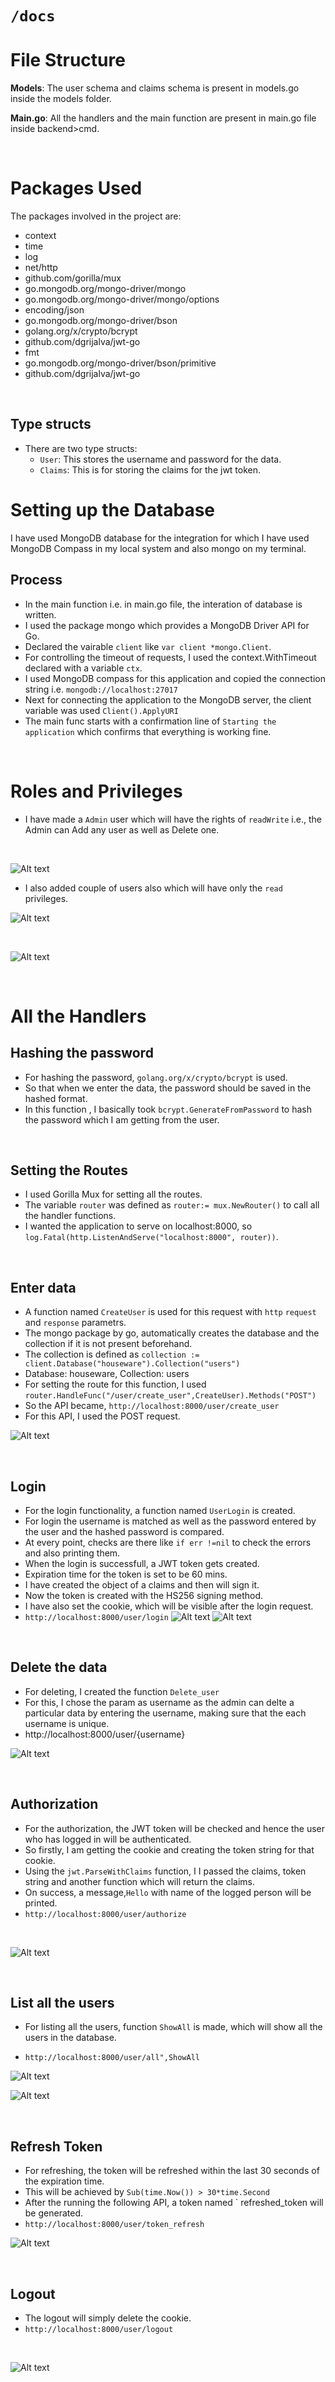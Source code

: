 # `/docs`


 # File Structure 

**Models**: The user schema and claims schema is present in models.go inside the models folder.

**Main.go**: All the handlers and the main function are present in main.go file inside backend>cmd.

<br>

# Packages Used

The packages involved in the project are:

- context
- time
- log
- net/http
- github.com/gorilla/mux
- go.mongodb.org/mongo-driver/mongo
- go.mongodb.org/mongo-driver/mongo/options
- encoding/json
- go.mongodb.org/mongo-driver/bson
- golang.org/x/crypto/bcrypt
- github.com/dgrijalva/jwt-go
- fmt 
- go.mongodb.org/mongo-driver/bson/primitive
- github.com/dgrijalva/jwt-go

<br>

## Type structs
- There are two type structs:
  - `User`: This stores the username and password for the data.
  - `Claims`: This is for storing the claims for the jwt token.
  
# Setting up the Database

I have used MongoDB database for the integration for which I have used MongoDB Compass in my local system and also mongo on my terminal.

## Process
- In the main function i.e. in main.go file, the interation of database is written.
- I used the package mongo which provides a MongoDB Driver API for Go.
- Declared the vairable `client` like `var client *mongo.Client`.
- For controlling the timeout of requests, I used the context.WithTimeout declared with a variable `ctx`.
- I used MongoDB compass for this application and copied the connection string i.e. `mongodb://localhost:27017`
- Next for connecting the application to the MongoDB server, the client variable was used `Client().ApplyURI`
- The main func starts with a confirmation line of `Starting the application` which confirms that everything is working fine.

<br>

# Roles and Privileges
- I have made a `Admin` user which will have the rights of `readWrite` i.e., the Admin can  Add any user as well as Delete one.

<br>

![Alt text](images/Screenshot_20230323_113233.png)

- I also added couple of users also which will have only the `read` privileges.

![Alt text](/images/Screenshot_20230323_113233.png)

<br>

![Alt text](/images/Screenshot_20230323_113233.png) 

<br>

# All the Handlers

## Hashing the password

- For hashing the password, `golang.org/x/crypto/bcrypt` is used.
- So that when we enter the data, the password should be saved in the hashed format.
- In this function , I basically took `bcrypt.GenerateFromPassword` to hash the password which I am getting from the user.

<br>

## Setting the Routes
- I used Gorilla Mux for setting all the routes.
- The variable `router` was defined as `router:= mux.NewRouter()` to call all the handler functions.
- I wanted the application to serve on localhost:8000, so `log.Fatal(http.ListenAndServe("localhost:8000", router))`.

<br>

## Enter data

- A function named `CreateUser` is used for this request with `http` `request` and `response` parametrs. 
- The mongo package by go, automatically creates the database and the collection if it is not present beforehand.
- The collection is defined as `collection := client.Database("houseware").Collection("users")`
- Database: houseware, Collection: users
- For setting the route for this function, I used `router.HandleFunc("/user/create_user",CreateUser).Methods("POST")`
- So the API became, `http://localhost:8000/user/create_user`
- For this API, I used the POST request.

![Alt text](/images/Screenshot%20(15).png)

<br>

## Login

- For the login functionality, a function named `UserLogin` is created.
- For login the username is matched as well as the password entered by the user and the hashed password is compared.
- At every point, checks are there like `if err !=nil` to check the errors and also printing them.
- When the login is successfull, a JWT token gets created.
- Expiration time for the token is set to be 60 mins.
- I have created the object of a claims and then will sign it.
- Now the token is created with the HS256 signing method.
- I have also set the cookie, which will be visible after the login request.
- `http://localhost:8000/user/login`
![Alt text](/images/Screenshot%20(16).png)
![Alt text](/images/Screenshot%20(17).png)

<br>

## Delete the data

- For deleting, I created the function `Delete_user`
- For this, I chose the param as username as the admin can delte a particular data by entering the username, making sure that the each username is unique.
- http://localhost:8000/user/{username}

![Alt text](/images/Screenshot%20(19).png)

<br>

## Authorization
- For the authorization, the JWT token will be checked and hence the user who has logged in will be authenticated.
- So firstly, I am getting the cookie and creating the token string for that cookie.
- Using the `jwt.ParseWithClaims` function, I I passed the claims, token string and another function which will return the claims.
- On success, a message,`Hello` with name of the logged person will be printed.
- `http://localhost:8000/user/authorize`

<br>

![Alt text](/images/Screenshot%20(24).png)

<br>

## List all the users

- For listing all the users, function `ShowAll` is made, which will show all the users in the database.

- `http://localhost:8000/user/all",ShowAll`

![Alt text](/images/Screenshot%20(25).png)

![Alt text](images/Screenshot%20(21).png)

<br>

## Refresh Token

- For refreshing, the token will be refreshed within the last 30 seconds of the expiration time.
-  This will be achieved by `Sub(time.Now()) > 30*time.Second`
- After the running the following API, a token named ` refreshed_token will be generated.
- `http://localhost:8000/user/token_refresh`

![Alt text](/images/Screenshot%20(27).png)

<br>

## Logout

- The logout will simply delete the cookie.
- `http://localhost:8000/user/logout`
<br>

 ![Alt text](/images/Screenshot%20(28).png)